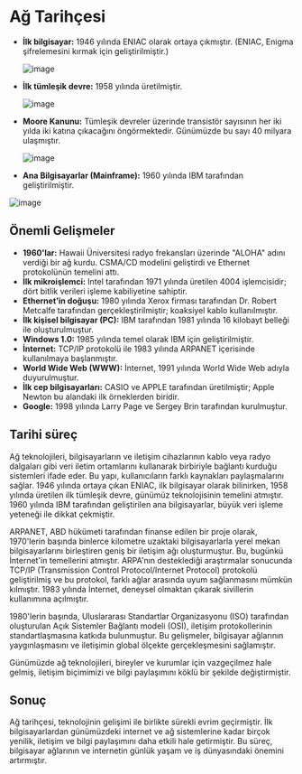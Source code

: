 # Ağ Tarihçesi

- **İlk bilgisayar:** 1946 yılında ENIAC olarak ortaya çıkmıştır. (ENIAC, Enigma şifrelemesini kırmak için geliştirilmiştir.)

  ![image](https://github.com/user-attachments/assets/f2571a7c-720a-474d-a77f-3f00b10cda75)
  
- **İlk tümleşik devre:** 1958 yılında üretilmiştir.

  ![image](https://github.com/user-attachments/assets/eaf0cb85-3724-43d3-a9fd-d925f8517a20)

- **Moore Kanunu:** Tümleşik devreler üzerinde transistör sayısının her iki yılda iki katına çıkacağını öngörmektedir. Günümüzde bu sayı 40 milyara ulaşmıştır.

  ![image](https://github.com/user-attachments/assets/bf169220-a284-4991-aa1c-42cac6537466)

- **Ana Bilgisayarlar (Mainframe):** 1960 yılında IBM tarafından geliştirilmiştir.

![image](https://github.com/user-attachments/assets/0f4196a8-7534-4566-a44f-e54e3e9dabe6)




## Önemli Gelişmeler

- **1960'lar:** Hawaii Üniversitesi radyo frekansları üzerinde "ALOHA" adını verdiği bir ağ kurdu. CSMA/CD modelini geliştirdi ve Ethernet protokolünün temelini attı.
- **İlk mikroişlemci:** Intel tarafından 1971 yılında üretilen 4004 işlemcisidir; dört bitlik verileri işleme kabiliyetine sahiptir.
- **Ethernet’in doğuşu:** 1980 yılında Xerox firması tarafından Dr. Robert Metcalfe tarafından gerçekleştirilmiştir; koaksiyel kablo kullanılmıştır.
- **İlk kişisel bilgisayar (PC):** IBM tarafından 1981 yılında 16 kilobayt belleği ile oluşturulmuştur.
- **Windows 1.0:** 1985 yılında temel olarak IBM için geliştirilmiştir.
- **İnternet:** TCP/IP protokolü ile 1983 yılında ARPANET içerisinde kullanılmaya başlanmıştır.
- **World Wide Web (WWW):** İnternet, 1991 yılında World Wide Web adıyla duyurulmuştur.
- **İlk cep bilgisayarları:** CASIO ve APPLE tarafından üretilmiştir; Apple Newton bu alandaki ilk örneklerden biridir.
- **Google:** 1998 yılında Larry Page ve Sergey Brin tarafından kurulmuştur.

## Tarihi süreç

Ağ teknolojileri, bilgisayarların ve iletişim cihazlarının kablo veya radyo dalgaları gibi veri iletim ortamlarını kullanarak birbiriyle bağlantı kurduğu sistemleri ifade eder. Bu yapı, kullanıcıların farklı kaynakları paylaşmalarını sağlar. 1946 yılında ortaya çıkan ENIAC, ilk bilgisayar olarak bilinirken, 1958 yılında üretilen ilk tümleşik devre, günümüz teknolojisinin temelini atmıştır. 1960 yılında IBM tarafından geliştirilen ana bilgisayarlar, büyük veri işleme yeteneği ile dikkat çekmiştir.

ARPANET, ABD hükümeti tarafından finanse edilen bir proje olarak, 1970'lerin başında binlerce kilometre uzaktaki bilgisayarlarla yerel mekan bilgisayarlarını birleştiren geniş bir iletişim ağı oluşturmuştur. Bu, bugünkü İnternet'in temellerini atmıştır. ARPA'nın desteklediği araştırmalar sonucunda TCP/IP (Transmission Control Protocol/Internet Protocol) protokolü geliştirilmiş ve bu protokol, farklı ağlar arasında uyum sağlanmasını mümkün kılmıştır. 1983 yılında İnternet, deneysel olmaktan çıkarak sivillerin kullanımına açılmıştır.

1980'lerin başında, Uluslararası Standartlar Organizasyonu (ISO) tarafından oluşturulan Açık Sistemler Bağlantı modeli (OSI), iletişim protokollerinin standartlaşmasına katkıda bulunmuştur. Bu gelişmeler, bilgisayar ağlarının yaygınlaşmasını ve iletişimin global ölçekte gerçekleşmesini sağlamıştır.

Günümüzde ağ teknolojileri, bireyler ve kurumlar için vazgeçilmez hale gelmiş, iletişim biçimimizi ve bilgi paylaşımını köklü bir şekilde değiştirmiştir.


## Sonuç

Ağ tarihçesi, teknolojinin gelişimi ile birlikte sürekli evrim geçirmiştir. İlk bilgisayarlardan günümüzdeki internet ve ağ sistemlerine kadar birçok yenilik, iletişim ve bilgi paylaşımını daha etkili hale getirmiştir. Bu süreç, bilgisayar ağlarının ve internetin günlük yaşam ve iş dünyasındaki önemini artırmıştır.
